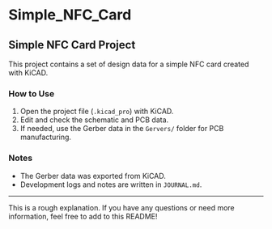 # Simple_NFC_Card

## Simple NFC Card Project

This project contains a set of design data for a simple NFC card created with KiCAD.

### How to Use

1. Open the project file (`.kicad_pro`) with KiCAD.
2. Edit and check the schematic and PCB data.
3. If needed, use the Gerber data in the `Gervers/` folder for PCB manufacturing.

### Notes
- The Gerber data was exported from KiCAD.
- Development logs and notes are written in `JOURNAL.md`.

---
This is a rough explanation. If you have any questions or need more information, feel free to add to this README!